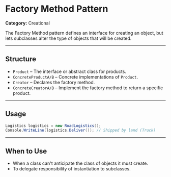 # Factory Method Pattern

**Category:** Creational

The Factory Method pattern defines an interface for creating an object, but lets subclasses alter the type of objects that will be created.

---

## Structure

- `Product` – The interface or abstract class for products.
- `ConcreteProductA/B` – Concrete implementations of `Product`.
- `Creator` – Declares the factory method.
- `ConcreteCreatorA/B` – Implement the factory method to return a specific product.

---

## Usage

```csharp
Logistics logistics = new RoadLogistics();
Console.WriteLine(logistics.Deliver()); // Shipped by land (Truck)
```

---

## When to Use

- When a class can't anticipate the class of objects it must create.
- To delegate responsibility of instantiation to subclasses.